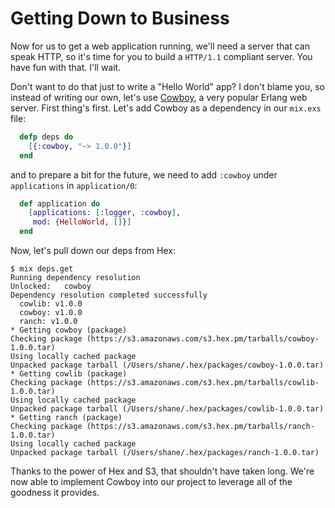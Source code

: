 # Getting Down to Business

Now for us to get a web application running, we'll need a server that can speak HTTP, so it's time for you to build a `HTTP/1.1` compliant server. You have fun with that. I'll wait.

Don't want to do that just to write a "Hello World" app? I don't blame you, so instead of writing our own, let's use [Cowboy](https://github.com/ninenines/cowboy), a very popular Erlang web server. First thing's first. Let's add Cowboy as a dependency in our `mix.exs` file:

```elixir
  defp deps do
    [{:cowboy, "~> 1.0.0"}]
  end
```

and to prepare a bit for the future, we need to add `:cowboy` under `applications` in `application/0`:

```elixir
  def application do
    [applications: [:logger, :cowboy],
     mod: {HelloWorld, []}]
  end
```

Now, let's pull down our deps from Hex:

```
$ mix deps.get
Running dependency resolution
Unlocked:   cowboy
Dependency resolution completed successfully
  cowlib: v1.0.0
  cowboy: v1.0.0
  ranch: v1.0.0
* Getting cowboy (package)
Checking package (https://s3.amazonaws.com/s3.hex.pm/tarballs/cowboy-1.0.0.tar)
Using locally cached package
Unpacked package tarball (/Users/shane/.hex/packages/cowboy-1.0.0.tar)
* Getting cowlib (package)
Checking package (https://s3.amazonaws.com/s3.hex.pm/tarballs/cowlib-1.0.0.tar)
Using locally cached package
Unpacked package tarball (/Users/shane/.hex/packages/cowlib-1.0.0.tar)
* Getting ranch (package)
Checking package (https://s3.amazonaws.com/s3.hex.pm/tarballs/ranch-1.0.0.tar)
Using locally cached package
Unpacked package tarball (/Users/shane/.hex/packages/ranch-1.0.0.tar)
```

Thanks to the power of Hex and S3, that shouldn't have taken long. We're now able to implement Cowboy into our project to leverage all of the goodness it provides.


